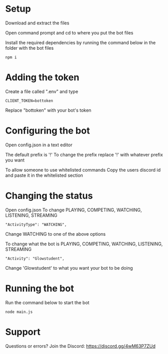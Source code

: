 # Setup

Download and extract the files

Open command prompt and cd to where you put the bot files

Install the required dependencies by running the command below in the folder with the bot files
```
npm i
```

# Adding the token
Create a file called ".env" and type
```
CLIENT_TOKEN=bottoken
```
Replace "bottoken" with your bot's token

# Configuring the bot
Open config.json in a text editor

The default prefix is '!'
To change the prefix replace '!' with whatever prefix you want

To allow someone to use whitelisted commands
Copy the users discord id and paste it in the whitelisted section

# Changing the status
Open config.json
To change PLAYING, COMPETING, WATCHING, LISTENING, STREAMING
```
"ActivityType": "WATCHING",
```
Change WATCHING to one of the above options

To change what the bot is PLAYING, COMPETING, WATCHING, LISTENING, STREAMING


```
"Activity": "Glowstudent",
```
Change 'Glowstudent' to what you want your bot to be doing

# Running the bot
Run the command below to start the bot
```
node main.js
```

# Support
Questions or errors?
Join the Discord: https://discord.gg/4wM63P7ZUd

